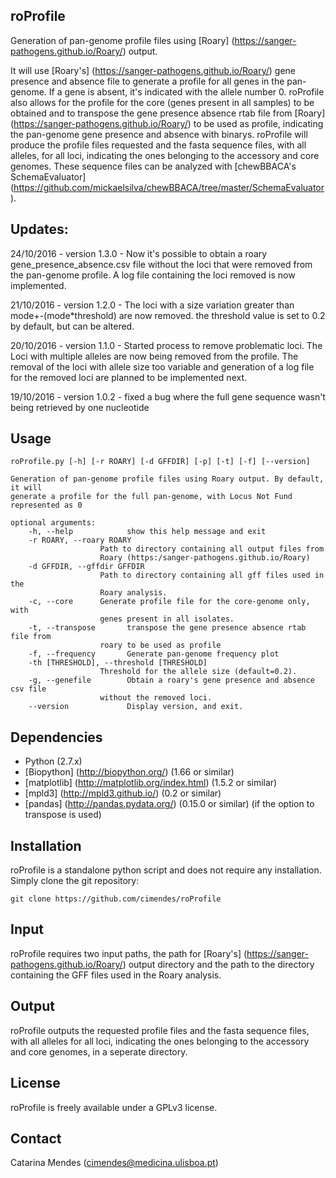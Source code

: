 ## roProfile ##

Generation of pan-genome profile files using [Roary] (https://sanger-pathogens.github.io/Roary/) output.

It will use [Roary's] (https://sanger-pathogens.github.io/Roary/) gene presence and absence file to generate a profile for all genes in the pan-genome. If a gene is absent, it's indicated with the allele number 0. 
roProfile also allows for the profile for the core (genes present in all samples) to be obtained and to transpose the gene presence absence rtab file from [Roary] (https://sanger-pathogens.github.io/Roary/) to be used as profile, indicating the pan-genome gene presence and absence with binarys. 
roProfile will produce the profile files requested and the fasta sequence files, with all alleles, for all loci, indicating the ones belonging to the accessory and core genomes. These sequence files can be analyzed with [chewBBACA's SchemaEvaluator] (https://github.com/mickaelsilva/chewBBACA/tree/master/SchemaEvaluator).

## Updates:

24/10/2016 - version 1.3.0 - Now it's possible to obtain a roary gene_presence_absence.csv file without the loci that were removed from the pan-genome profile. A log file containing the loci removed is now implemented.

21/10/2016 - version 1.2.0 - The loci with a size variation greater than mode+-(mode*threshold) are now removed. the threshold value is set to 0.2 by default, but can be altered. 

20/10/2016 - version 1.1.0 - Started process to remove problematic loci. The Loci with multiple alleles are now being removed from the profile. The removal of the loci with allele size too variable and generation of a log file for the removed loci are planned to be implemented next.

19/10/2016 - version 1.0.2 - fixed a bug where the full gene sequence wasn't being retrieved by one nucleotide

## Usage
    roProfile.py [-h] [-r ROARY] [-d GFFDIR] [-p] [-t] [-f] [--version]

    Generation of pan-genome profile files using Roary output. By default, it will
    generate a profile for the full pan-genome, with Locus Not Fund represented as 0

    optional arguments:
        -h, --help            show this help message and exit
        -r ROARY, --roary ROARY
                        Path to directory containing all output files from
                        Roary (https:/sanger-pathogens.github.io/Roary)
        -d GFFDIR, --gffdir GFFDIR
                        Path to directory containing all gff files used in the
                        Roary analysis.
        -c, --core      Generate profile file for the core-genome only, with
                        genes present in all isolates.
        -t, --transpose       transpose the gene presence absence rtab file from
                        roary to be used as profile
        -f, --frequency       Generate pan-genome frequency plot
        -th [THRESHOLD], --threshold [THRESHOLD]
                        Threshold for the allele size (default=0.2).
        -g, --genefile        Obtain a roary's gene presence and absence csv file
                        without the removed loci.
        --version             Display version, and exit.

## Dependencies

- Python (2.7.x)
- [Biopython] (http://biopython.org/) (1.66 or similar)
- [matplotlib] (http://matplotlib.org/index.html) (1.5.2 or similar)
- [mpld3] (http://mpld3.github.io/) (0.2 or similar)
- [pandas] (http://pandas.pydata.org/) (0.15.0 or similar) (if the option to transpose is used)

## Installation

roProfile is a standalone python script and does not require any installation. Simply clone the git repository:

    git clone https://github.com/cimendes/roProfile

## Input
roProfile  requires two input paths, the path for [Roary's] (https://sanger-pathogens.github.io/Roary/) output directory and the path to the directory containing the GFF files used in the Roary analysis.

## Output
roProfile outputs the requested profile files and the fasta sequence files, with all alleles for all loci, indicating the ones belonging to the accessory and core genomes, in a seperate directory.

## License
roProfile is freely available under a GPLv3 license.

## Contact
Catarina Mendes (cimendes@medicina.ulisboa.pt)

